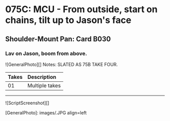 # 075C: MCU - From outside, start on chains, tilt up to Jason's face

## Shoulder-Mount Pan: Card B030

### Lav on Jason, boom from above.

![GeneralPhoto][]
Notes: SLATED AS 75B TAKE FOUR.

| Takes | Description |
|:---|:----|
| 01 | Multiple takes |

----

![ScriptScreenshot][]


[GeneralPhoto]:  images/.JPG align=left
